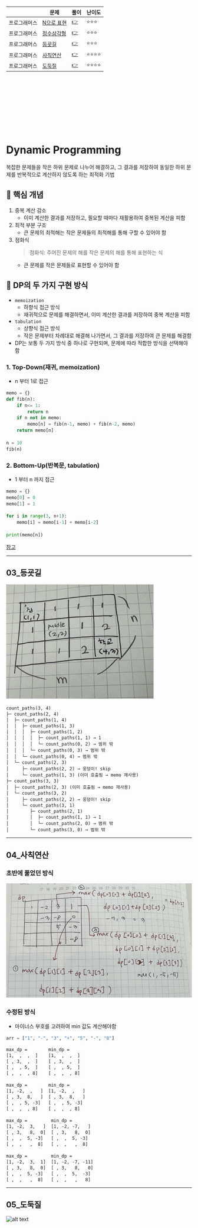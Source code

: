 ||문제|풀이|난이도|
|--|--|--|--|
|프로그래머스|[N으로 표현](https://school.programmers.co.kr/learn/courses/30/lessons/42895)|[👉](./01_N으로표현.py)|⭐️⭐️⭐️|
|프로그래머스|[정수삼각형](https://school.programmers.co.kr/learn/courses/30/lessons/43105)|[👉](./02_정수삼각형.py)|⭐️⭐️⭐️|
|프로그래머스|[등굣길](https://school.programmers.co.kr/learn/courses/30/lessons/42898)|[👉](./03_등굣길.py)|⭐️⭐️⭐️|
|프로그래머스|[사칙연산](https://school.programmers.co.kr/learn/courses/30/lessons/1843)|[👉](./04_사칙연산.py)|⭐️⭐️⭐️⭐️|
|프로그래머스|[도둑질](https://school.programmers.co.kr/learn/courses/30/lessons/42897)|[👉](./05_도둑질.py)|⭐️⭐️⭐️⭐️|

<br><br><br>
---
<br><br>

# Dynamic Programming

복잡한 문제들을 작은 하위 문제로 나누어 해결하고, 그 결과를 저장하여 동일한 하위 문제를 반복적으로 계산하지 않도록 하는 최적화 기법


## 📌 핵심 개념
1. 중복 계산 감소
    - 이미 계산한 결과를 저장하고, 필요할 때마다 재활용하여 중복된 계산을 피함
2. 최적 부분 구조
    - 큰 문제의 최적해는 작은 문제들의 최적해를 통해 구할 수 있어야 함
3. 점화식
    > 점화식: 주어진 문제의 해를 작은 문제의 해를 통해 표현하는 식
    - 큰 문제를 작은 문제들로 표현할 수 있어야 함


## 🔑 DP의 두 가지 구현 방식

- `memoization`
    - 하향식 접근 방식
    - 재귀적으로 문제를 해결하면서, 이미 계산한 결과를 저장하여 중복 계산을 피함
- `tabulation`
    - 상향식 접근 방식
    - 작은 문제부터 차례대로 해결해 나가면서, 그 결과를 저장하여 큰 문제를 해결함
- DP는 보통 두 가지 방식 중 하나로 구현되며, 문제에 따라 적합한 방식을 선택해야 함

### 1. Top-Down(재귀, memoization)

- n 부터 1로 접근

```python
memo = {}
def fib(n):
    if n<= 1:
        return n
    if n not in memo:
        memo[n] = fib(n-1, memo) + fib(n-2, memo)
    return memo[n]

n = 10
fib(n)
```

### 2. Bottom-Up(반복문, tabulation)

- 1 부터 n 까지 접근

```python
memo = {}
memo[0] = 0
memo[1] = 1

for i in range(3, n+1):
    memo[i] = memo[i-1] + memo[i-2]

print(memo[n])
```

[참고](https://www.inflearn.com/course/%EC%BD%94%EB%94%A9%ED%85%8C%EC%8A%A4%ED%8A%B8-%EC%9E%85%EB%AC%B8-%ED%8C%8C%EC%9D%B4%EC%8D%AC)

---

## 03_등굣길 

<img src="./image/03_등굣길.jpeg" alt="alt text" width="400"/>

```plain
count_paths(3, 4)
├─ count_paths(2, 4)
│  ├─ count_paths(1, 4)
│  │  ├─ count_paths(1, 3)
│  │  │  ├─ count_paths(1, 2)
│  │  │  │  ├─ count_paths(1, 1) → 1
│  │  │  │  └─ count_paths(0, 2) → 범위 밖
│  │  │  └─ count_paths(0, 3) → 범위 밖
│  │  └─ count_paths(0, 4) → 범위 밖
│  └─ count_paths(2, 3)
│     ├─ count_paths(2, 2) → 웅덩이! skip
│     └─ count_paths(1, 3) (이미 호출됨 → memo 재사용)
├─ count_paths(3, 3)
│  ├─ count_paths(2, 3) (이미 호출됨 → memo 재사용)
│  └─ count_paths(3, 2)
│     ├─ count_paths(2, 2) → 웅덩이! skip
│     └─ count_paths(3, 1)
│        ├─ count_paths(2, 1)
│        │  ├─ count_paths(1, 1) → 1
│        │  └─ count_paths(2, 0) → 범위 밖
│        └─ count_paths(3, 0) → 범위 밖
```

---
## 04_사칙연산 

### 초반에 풀었던 방식
![alt text](./image/04_사칙연산.jpeg)

### 수정된 방식
- 마이너스 부호를 고려하여 min 값도 계산해야함

```python
arr = ["1", "-", "3", "+", "5", "-", "8"]
```

```plain
max_dp =        min_dp =
[1,  ,  ,  ]    [1,  ,  ,  ]
[ , 3,  ,  ]    [ , 3,  ,  ]
[ ,  , 5,  ]    [ ,  , 5,  ]
[ ,  ,  , 8]    [ ,  ,  , 8]

max_dp =        min_dp =
[1, -2,  ,   ]  [1, -2,  ,   ]
[ , 3,  8,   ]  [ , 3,  8,   ]
[ ,  , 5, -3]   [ ,  , 5, -3]
[ ,  ,  , 8]    [ ,  ,  , 8]

max_dp =         min_dp =
[1, -2,  3,   ]  [1, -2, -7,   ]
[ , 3,   8,  0]  [ , 3,   8,  0]
[ ,  ,  5, -3]   [ ,  ,  5, -3]
[ ,  ,   ,  8]   [ ,  ,   ,  8]

max_dp =         min_dp =
[1, -2,  3,  1]  [1, -2, -7, -11]
[ , 3,   8,  0]  [ , 3,   8,   0]
[ ,  ,  5, -3]   [ ,  ,  5,  -3]
[ ,  ,   ,  8]   [ ,  ,   ,   8]

```

---

## 05_도둑질

![alt text](./image/05_도둑질.png)